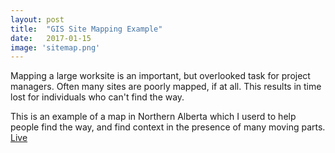 ```yaml
---
layout: post
title:  "GIS Site Mapping Example"
date:   2017-01-15
image: 'sitemap.png'
---
```


Mapping a large worksite is an important, but overlooked task for project managers. Often many sites are poorly mapped, if at all. This results in time lost for individuals who can't find the way. 

This is an example of a map in Northern Alberta which I userd to help people find the way, and find context in the presence of many moving parts. 
<a href="/samples/mapsample1/sampleMap.pdf">Live</a>